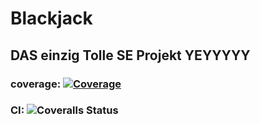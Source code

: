 # Blackjack
## DAS einzig Tolle SE Projekt YEYYYYY
### coverage: [![Coverage](https://coveralls.io/repos/github/dereinzigejoni/Blackjack/badge.svg?branch=main)](https://coveralls.io/github/dereinzigejoni/Blackjack?branch=main)
### CI: ![Coveralls Status](https://github.com/joni/blackjack/actions/workflows/coveralls.yml/badge.svg)
